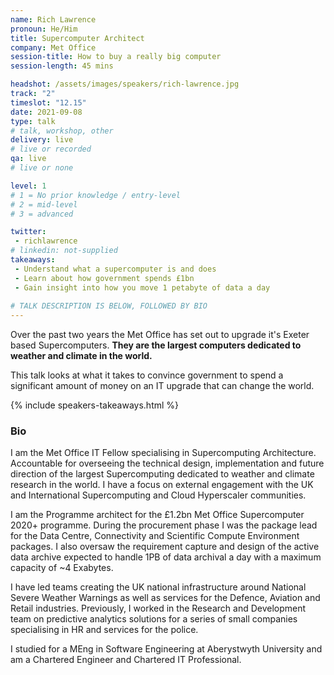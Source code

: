 ```yaml
---
name: Rich Lawrence
pronoun: He/Him
title: Supercomputer Architect
company: Met Office
session-title: How to buy a really big computer
session-length: 45 mins

headshot: /assets/images/speakers/rich-lawrence.jpg
track: "2"
timeslot: "12.15"
date: 2021-09-08
type: talk
# talk, workshop, other
delivery: live
# live or recorded
qa: live
# live or none

level: 1
# 1 = No prior knowledge / entry-level
# 2 = mid-level
# 3 = advanced

twitter:
 - richlawrence
# linkedin: not-supplied
takeaways:
 - Understand what a supercomputer is and does
 - Learn about how government spends £1bn
 - Gain insight into how you move 1 petabyte of data a day
 
# TALK DESCRIPTION IS BELOW, FOLLOWED BY BIO
---
```


<p>Over the past two years the Met Office has set out to upgrade it's Exeter based Supercomputers. <strong>They are the largest computers dedicated to weather and climate in the world.</strong></p>
<p>This talk looks at what it takes to convince government to spend a significant amount of money on an IT upgrade that can change the world.</p>

{% include speakers-takeaways.html %}

<h3>Bio</h3>
I am the Met Office IT Fellow specialising in Supercomputing Architecture.  Accountable for overseeing the technical design, implementation and future direction of the largest Supercomputing dedicated to weather and climate research in the world. I have a focus on external engagement with the UK and International Supercomputing and Cloud Hyperscaler communities. 

I am the Programme architect for the £1.2bn Met Office Supercomputer 2020+ programme. During the procurement phase I was the package lead for the Data Centre, Connectivity and Scientific Compute Environment packages. I also oversaw the requirement capture and design of the active data archive expected to handle 1PB of data archival a day with a maximum capacity of ~4 Exabytes.

I have led teams creating the UK national infrastructure around National Severe Weather Warnings as well as services for the Defence, Aviation and Retail industries. Previously, I worked in the Research and Development team on predictive analytics solutions for a series of small companies specialising in HR and services for the police. 

I studied for a MEng in Software Engineering at Aberystwyth University and am a Chartered Engineer and Chartered IT Professional.